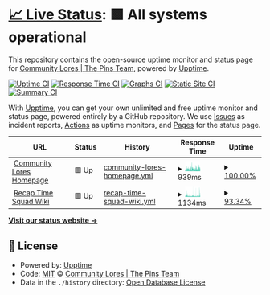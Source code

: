 # [📈 Live Status](https://status.community-lores.gq): <!--live status--> **🟩 All systems operational**

This repository contains the open-source uptime monitor and status page for [Community Lores | The Pins Team](https://community-lores.gq), powered by [Upptime](https://github.com/upptime/upptime).

[![Uptime CI](https://github.com/Community-Lores/status-page/workflows/Uptime%20CI/badge.svg)](https://github.com/Community-Lores/status-page/actions?query=workflow%3A%22Uptime+CI%22)
[![Response Time CI](https://github.com/Community-Lores/status-page/workflows/Response%20Time%20CI/badge.svg)](https://github.com/Community-Lores/status-page/actions?query=workflow%3A%22Response+Time+CI%22)
[![Graphs CI](https://github.com/Community-Lores/status-page/workflows/Graphs%20CI/badge.svg)](https://github.com/Community-Lores/status-page/actions?query=workflow%3A%22Graphs+CI%22)
[![Static Site CI](https://github.com/Community-Lores/status-page/workflows/Static%20Site%20CI/badge.svg)](https://github.com/Community-Lores/status-page/actions?query=workflow%3A%22Static+Site+CI%22)
[![Summary CI](https://github.com/Community-Lores/status-page/workflows/Summary%20CI/badge.svg)](https://github.com/Community-Lores/status-page/actions?query=workflow%3A%22Summary+CI%22)

With [Upptime](https://upptime.js.org), you can get your own unlimited and free uptime monitor and status page, powered entirely by a GitHub repository. We use [Issues](https://github.com/Community-Lores/status-page/issues) as incident reports, [Actions](https://github.com/Community-Lores/status-page/actions) as uptime monitors, and [Pages](https://status.community-lores.gq) for the status page.

<!--start: status pages-->
<!-- This summary is generated by Upptime (https://github.com/upptime/upptime) -->
<!-- Do not edit this manually, your changes will be overwritten -->
<!-- prettier-ignore -->
| URL | Status | History | Response Time | Uptime |
| --- | ------ | ------- | ------------- | ------ |
| <img alt="" src="https://favicons.githubusercontent.com/community-lores.gq" height="13"> [Community Lores Homepage](https://community-lores.gq) | 🟩 Up | [community-lores-homepage.yml](https://github.com/Community-Lores/status-page/commits/HEAD/history/community-lores-homepage.yml) | <details><summary><img alt="Response time graph" src="./graphs/community-lores-homepage/response-time-week.png" height="20"> 939ms</summary><br><a href="https://status.community-lores.gq/history/community-lores-homepage"><img alt="Response time 648" src="https://img.shields.io/endpoint?url=https%3A%2F%2Fraw.githubusercontent.com%2FCommunity-Lores%2Fstatus-page%2FHEAD%2Fapi%2Fcommunity-lores-homepage%2Fresponse-time.json"></a><br><a href="https://status.community-lores.gq/history/community-lores-homepage"><img alt="24-hour response time 1163" src="https://img.shields.io/endpoint?url=https%3A%2F%2Fraw.githubusercontent.com%2FCommunity-Lores%2Fstatus-page%2FHEAD%2Fapi%2Fcommunity-lores-homepage%2Fresponse-time-day.json"></a><br><a href="https://status.community-lores.gq/history/community-lores-homepage"><img alt="7-day response time 939" src="https://img.shields.io/endpoint?url=https%3A%2F%2Fraw.githubusercontent.com%2FCommunity-Lores%2Fstatus-page%2FHEAD%2Fapi%2Fcommunity-lores-homepage%2Fresponse-time-week.json"></a><br><a href="https://status.community-lores.gq/history/community-lores-homepage"><img alt="30-day response time 833" src="https://img.shields.io/endpoint?url=https%3A%2F%2Fraw.githubusercontent.com%2FCommunity-Lores%2Fstatus-page%2FHEAD%2Fapi%2Fcommunity-lores-homepage%2Fresponse-time-month.json"></a><br><a href="https://status.community-lores.gq/history/community-lores-homepage"><img alt="1-year response time 648" src="https://img.shields.io/endpoint?url=https%3A%2F%2Fraw.githubusercontent.com%2FCommunity-Lores%2Fstatus-page%2FHEAD%2Fapi%2Fcommunity-lores-homepage%2Fresponse-time-year.json"></a></details> | <details><summary><a href="https://status.community-lores.gq/history/community-lores-homepage">100.00%</a></summary><a href="https://status.community-lores.gq/history/community-lores-homepage"><img alt="All-time uptime 99.23%" src="https://img.shields.io/endpoint?url=https%3A%2F%2Fraw.githubusercontent.com%2FCommunity-Lores%2Fstatus-page%2FHEAD%2Fapi%2Fcommunity-lores-homepage%2Fuptime.json"></a><br><a href="https://status.community-lores.gq/history/community-lores-homepage"><img alt="24-hour uptime 100.00%" src="https://img.shields.io/endpoint?url=https%3A%2F%2Fraw.githubusercontent.com%2FCommunity-Lores%2Fstatus-page%2FHEAD%2Fapi%2Fcommunity-lores-homepage%2Fuptime-day.json"></a><br><a href="https://status.community-lores.gq/history/community-lores-homepage"><img alt="7-day uptime 100.00%" src="https://img.shields.io/endpoint?url=https%3A%2F%2Fraw.githubusercontent.com%2FCommunity-Lores%2Fstatus-page%2FHEAD%2Fapi%2Fcommunity-lores-homepage%2Fuptime-week.json"></a><br><a href="https://status.community-lores.gq/history/community-lores-homepage"><img alt="30-day uptime 99.88%" src="https://img.shields.io/endpoint?url=https%3A%2F%2Fraw.githubusercontent.com%2FCommunity-Lores%2Fstatus-page%2FHEAD%2Fapi%2Fcommunity-lores-homepage%2Fuptime-month.json"></a><br><a href="https://status.community-lores.gq/history/community-lores-homepage"><img alt="1-year uptime 99.23%" src="https://img.shields.io/endpoint?url=https%3A%2F%2Fraw.githubusercontent.com%2FCommunity-Lores%2Fstatus-page%2FHEAD%2Fapi%2Fcommunity-lores-homepage%2Fuptime-year.json"></a></details>
| <img alt="" src="https://favicons.githubusercontent.com/wiki.recaptime.eu.org" height="13"> [Recap Time Squad Wiki](https://wiki.recaptime.eu.org) | 🟩 Up | [recap-time-squad-wiki.yml](https://github.com/Community-Lores/status-page/commits/HEAD/history/recap-time-squad-wiki.yml) | <details><summary><img alt="Response time graph" src="./graphs/recap-time-squad-wiki/response-time-week.png" height="20"> 1134ms</summary><br><a href="https://status.community-lores.gq/history/recap-time-squad-wiki"><img alt="Response time 923" src="https://img.shields.io/endpoint?url=https%3A%2F%2Fraw.githubusercontent.com%2FCommunity-Lores%2Fstatus-page%2FHEAD%2Fapi%2Frecap-time-squad-wiki%2Fresponse-time.json"></a><br><a href="https://status.community-lores.gq/history/recap-time-squad-wiki"><img alt="24-hour response time 1565" src="https://img.shields.io/endpoint?url=https%3A%2F%2Fraw.githubusercontent.com%2FCommunity-Lores%2Fstatus-page%2FHEAD%2Fapi%2Frecap-time-squad-wiki%2Fresponse-time-day.json"></a><br><a href="https://status.community-lores.gq/history/recap-time-squad-wiki"><img alt="7-day response time 1134" src="https://img.shields.io/endpoint?url=https%3A%2F%2Fraw.githubusercontent.com%2FCommunity-Lores%2Fstatus-page%2FHEAD%2Fapi%2Frecap-time-squad-wiki%2Fresponse-time-week.json"></a><br><a href="https://status.community-lores.gq/history/recap-time-squad-wiki"><img alt="30-day response time 970" src="https://img.shields.io/endpoint?url=https%3A%2F%2Fraw.githubusercontent.com%2FCommunity-Lores%2Fstatus-page%2FHEAD%2Fapi%2Frecap-time-squad-wiki%2Fresponse-time-month.json"></a><br><a href="https://status.community-lores.gq/history/recap-time-squad-wiki"><img alt="1-year response time 923" src="https://img.shields.io/endpoint?url=https%3A%2F%2Fraw.githubusercontent.com%2FCommunity-Lores%2Fstatus-page%2FHEAD%2Fapi%2Frecap-time-squad-wiki%2Fresponse-time-year.json"></a></details> | <details><summary><a href="https://status.community-lores.gq/history/recap-time-squad-wiki">93.34%</a></summary><a href="https://status.community-lores.gq/history/recap-time-squad-wiki"><img alt="All-time uptime 91.56%" src="https://img.shields.io/endpoint?url=https%3A%2F%2Fraw.githubusercontent.com%2FCommunity-Lores%2Fstatus-page%2FHEAD%2Fapi%2Frecap-time-squad-wiki%2Fuptime.json"></a><br><a href="https://status.community-lores.gq/history/recap-time-squad-wiki"><img alt="24-hour uptime 99.24%" src="https://img.shields.io/endpoint?url=https%3A%2F%2Fraw.githubusercontent.com%2FCommunity-Lores%2Fstatus-page%2FHEAD%2Fapi%2Frecap-time-squad-wiki%2Fuptime-day.json"></a><br><a href="https://status.community-lores.gq/history/recap-time-squad-wiki"><img alt="7-day uptime 93.34%" src="https://img.shields.io/endpoint?url=https%3A%2F%2Fraw.githubusercontent.com%2FCommunity-Lores%2Fstatus-page%2FHEAD%2Fapi%2Frecap-time-squad-wiki%2Fuptime-week.json"></a><br><a href="https://status.community-lores.gq/history/recap-time-squad-wiki"><img alt="30-day uptime 98.18%" src="https://img.shields.io/endpoint?url=https%3A%2F%2Fraw.githubusercontent.com%2FCommunity-Lores%2Fstatus-page%2FHEAD%2Fapi%2Frecap-time-squad-wiki%2Fuptime-month.json"></a><br><a href="https://status.community-lores.gq/history/recap-time-squad-wiki"><img alt="1-year uptime 91.56%" src="https://img.shields.io/endpoint?url=https%3A%2F%2Fraw.githubusercontent.com%2FCommunity-Lores%2Fstatus-page%2FHEAD%2Fapi%2Frecap-time-squad-wiki%2Fuptime-year.json"></a></details>

<!--end: status pages-->

[**Visit our status website →**](https://status.community-lores.gq)

## 📄 License

- Powered by: [Upptime](https://github.com/upptime/upptime)
- Code: [MIT](./LICENSE) © [Community Lores | The Pins Team](https://community-lores.gq)
- Data in the `./history` directory: [Open Database License](https://opendatacommons.org/licenses/odbl/1-0/)
